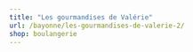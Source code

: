 ```yaml
---
title: "Les gourmandises de Valérie"
url: /bayonne/les-gourmandises-de-valerie-2/
shop: boulangerie
---
```


